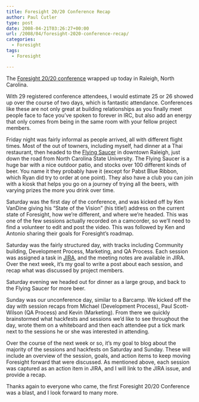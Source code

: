```yaml
---
title: Foresight 20/20 Conference Recap
author: Paul Cutler
type: post
date: 2008-04-21T03:26:27+00:00
url: /2008/04/foresight-2020-conference-recap/
categories:
  - Foresight
tags:
  - Foresight

---
```

The [Foresight 20/20 conference][1] wrapped up today in Raleigh, North Carolina.

With 29 registered conference attendees, I would estimate 25 or 26 showed up over the course of two days, which is fantastic attendance. Conferences like these are not only great at building relationships as you finally meet people face to face you&#8217;ve spoken to forever in IRC, but also add an energy that only comes from being in the same room with your fellow project members.

Friday night was fairly informal as people arrived, all with different flight times. Most of the out of towners, including myself, had dinner at a Thai restaurant, then headed to the [Flying Saucer][2] in downtown Raleigh, just down the road from North Carolina State University. The Flying Saucer is a huge bar with a nice outdoor patio, and stocks over 100 different kinds of beer. You name it they probably have it (except for Pabst Blue Ribbon, which Ryan did try to order at one point). They also have a club you can join with a kiosk that helps you go on a journey of trying all the beers, with varying prizes the more you drink over time.

Saturday was the first day of the conference, and was kicked off by Ken VanDine giving his &#8220;State of the Vision&#8221; (his title!) address on the current state of Foresight, how we&#8217;re different, and where we&#8217;re headed. This was one of the few sessions actually recorded on a camcorder, so we&#8217;ll need to find a volunteer to edit and post the video. This was followed by Ken and Antonio sharing their goals for Foresight&#8217;s roadmap.

Saturday was the fairly structured day, with tracks including Community building, Development Process, Marketing, and QA Process. Each session was assigned a task in [JIRA][3], and the meeting notes are available in JIRA. Over the next week, it&#8217;s my goal to write a post about each session, and recap what was discussed by project members.

Saturday evening we headed out for dinner as a large group, and back to the Flying Saucer for more beer.

Sunday was our unconference day, similar to a Barcamp. We kicked off the day with session recaps from Michael (Development Process), Paul Scott-Wilson (QA Process) and Kevin (Marketing). From there we quickly brainstormed what hackfests and sessions we&#8217;d like to see throughout the day, wrote them on a whiteboard and then each attendee put a tick mark next to the sessions he or she was interested in attending.

Over the course of the next week or so, it&#8217;s my goal to blog about the majority of the sessions and hackfests on Saturday and Sunday. These will include an overview of the session, goals, and action items to keep moving Foresight forward that were discussed. As mentioned above, each session was captured as an action item in JIRA, and I will link to the JIRA issue, and provide a recap.

Thanks again to everyone who came, the first Foresight 20/20 Conference was a blast, and I look forward to many more.

 [1]: https://wiki.foresightlinux.org/display/marketing/Foresight+User+and+Developer+Conference
 [2]: http://www.beerknurd.com/
 [3]: https://issues.foresightlinux.org/secure/IssueNavigator.jspa?reset=true&mode=hide&pid=10041&sorter/order=DESC&sorter/field=priority&resolution=-1&component=10125